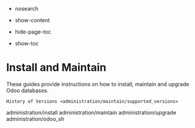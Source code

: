   - nosearch

  - show-content

  - hide-page-toc

  - show-toc

# Install and Maintain

These guides provide instructions on how to install, maintain and
upgrade Odoo databases.

<div class="seealso">

`History of Versions <administration/maintain/supported_versions>`

</div>

<div class="toctree" data-titlesonly="">

administration/install administration/maintain administration/upgrade
administration/odoo\_sh

</div>
